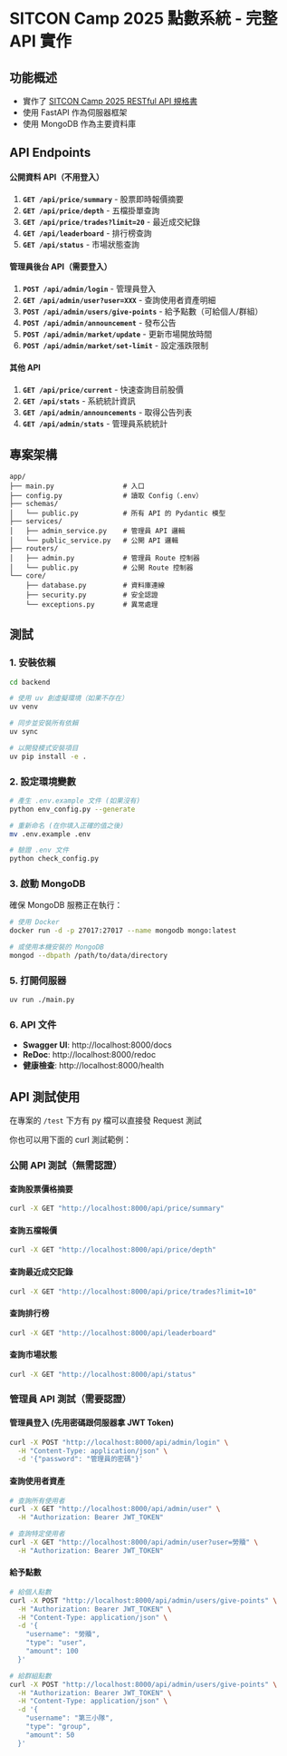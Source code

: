 # SITCON Camp 2025 點數系統 - 完整 API 實作

## 功能概述
-  實作了 [SITCON Camp 2025 RESTful API 規格書](https://hackmd.io/@SITCON/ryuqDN7zex)
-  使用 FastAPI 作為伺服器框架
-  使用 MongoDB 作為主要資料庫



## API Endpoints

#### 公開資料 API（不用登入）
1. **`GET /api/price/summary`** - 股票即時報價摘要
2. **`GET /api/price/depth`** - 五檔掛單查詢
3. **`GET /api/price/trades?limit=20`** - 最近成交紀錄
4. **`GET /api/leaderboard`** - 排行榜查詢
5. **`GET /api/status`** - 市場狀態查詢

#### 管理員後台 API（需要登入）
1. **`POST /api/admin/login`** - 管理員登入
2. **`GET /api/admin/user?user=XXX`** - 查詢使用者資產明細
3. **`POST /api/admin/users/give-points`** - 給予點數（可給個人/群組）
4. **`POST /api/admin/announcement`** - 發布公告
5. **`POST /api/admin/market/update`** - 更新市場開放時間
6. **`POST /api/admin/market/set-limit`** - 設定漲跌限制

#### 其他 API
1. **`GET /api/price/current`** - 快速查詢目前股價
2. **`GET /api/stats`** - 系統統計資訊
3. **`GET /api/admin/announcements`** - 取得公告列表
4. **`GET /api/admin/stats`** - 管理員系統統計

## 專案架構

```
app/
├── main.py                 # 入口
├── config.py               # 讀取 Config（.env）
├── schemas/
│   └── public.py           # 所有 API 的 Pydantic 模型
├── services/
│   ├── admin_service.py    # 管理員 API 邏輯
│   └── public_service.py   # 公開 API 邏輯
├── routers/
│   ├── admin.py            # 管理員 Route 控制器
│   └── public.py           # 公開 Route 控制器
└── core/
    ├── database.py         # 資料庫連線
    ├── security.py         # 安全認證
    └── exceptions.py       # 異常處理
```

## 測試

### 1. 安裝依賴

```bash
cd backend

# 使用 uv 創虛擬環境（如果不存在）
uv venv

# 同步並安裝所有依賴
uv sync

# 以開發模式安裝項目
uv pip install -e .
```

### 2. 設定環境變數

```bash
# 產生 .env.example 文件 (如果沒有)
python env_config.py --generate

# 重新命名 (在你填入正確的值之後)
mv .env.example .env

# 驗證 .env 文件
python check_config.py
```

### 3. 啟動 MongoDB

確保 MongoDB 服務正在執行：

```bash
# 使用 Docker
docker run -d -p 27017:27017 --name mongodb mongo:latest

# 或使用本機安裝的 MongoDB
mongod --dbpath /path/to/data/directory
```

### 5. 打開伺服器

```bash
uv run ./main.py
```

### 6. API 文件

- **Swagger UI**: http://localhost:8000/docs
- **ReDoc**: http://localhost:8000/redoc
- **健康檢查**: http://localhost:8000/health

## API 測試使用
在專案的 `/test` 下方有 py 檔可以直接發 Request 測試

你也可以用下面的 curl 測試範例：

### 公開 API 測試（無需認證）

#### 查詢股票價格摘要
```bash
curl -X GET "http://localhost:8000/api/price/summary"
```

#### 查詢五檔報價
```bash
curl -X GET "http://localhost:8000/api/price/depth"
```

#### 查詢最近成交記錄
```bash
curl -X GET "http://localhost:8000/api/price/trades?limit=10"
```

#### 查詢排行榜
```bash
curl -X GET "http://localhost:8000/api/leaderboard"
```

#### 查詢市場狀態
```bash
curl -X GET "http://localhost:8000/api/status"
```

### 管理員 API 測試（需要認證）

#### 管理員登入 (先用密碼跟伺服器拿 JWT Token)
```bash
curl -X POST "http://localhost:8000/api/admin/login" \
  -H "Content-Type: application/json" \
  -d '{"password": "管理員的密碼"}'
```

#### 查詢使用者資產
```bash
# 查詢所有使用者
curl -X GET "http://localhost:8000/api/admin/user" \
  -H "Authorization: Bearer JWT_TOKEN"

# 查詢特定使用者
curl -X GET "http://localhost:8000/api/admin/user?user=勞贖" \
  -H "Authorization: Bearer JWT_TOKEN"
```

#### 給予點數
```bash
# 給個人點數
curl -X POST "http://localhost:8000/api/admin/users/give-points" \
  -H "Authorization: Bearer JWT_TOKEN" \
  -H "Content-Type: application/json" \
  -d '{
    "username": "勞贖",
    "type": "user",
    "amount": 100
  }'

# 給群組點數
curl -X POST "http://localhost:8000/api/admin/users/give-points" \
  -H "Authorization: Bearer JWT_TOKEN" \
  -H "Content-Type: application/json" \
  -d '{
    "username": "第三小隊",
    "type": "group",
    "amount": 50
  }'
```